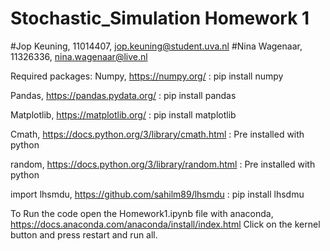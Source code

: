 # Stochastic_Simulation Homework 1
#Jop Keuning, 11014407, jop.keuning@student.uva.nl
#Nina Wagenaar, 11326336, nina.wagenaar@live.nl

Required packages:
Numpy, https://numpy.org/ :
pip install numpy

Pandas, https://pandas.pydata.org/ :
pip install pandas

Matplotlib, https://matplotlib.org/ :
pip install matplotlib

Cmath, https://docs.python.org/3/library/cmath.html :
Pre installed with python

random, https://docs.python.org/3/library/random.html :
Pre installed with python

import lhsmdu, https://github.com/sahilm89/lhsmdu :
pip install lhsdmu

To Run the code open the Homework1.ipynb file with anaconda, https://docs.anaconda.com/anaconda/install/index.html
Click on the kernel button and press restart and run all.